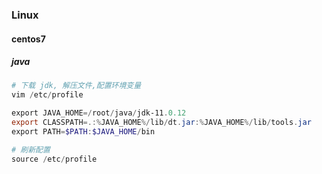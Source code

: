 ### Linux

#### centos7

##### java

```powershell
# 下载 jdk, 解压文件,配置环境变量
vim /etc/profile

export JAVA_HOME=/root/java/jdk-11.0.12
export CLASSPATH=.:%JAVA_HOME%/lib/dt.jar:%JAVA_HOME%/lib/tools.jar
export PATH=$PATH:$JAVA_HOME/bin

# 刷新配置
source /etc/profile
```

